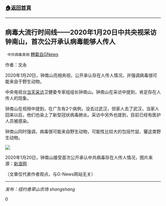 ###  [:house:返回首頁](https://github.com/ourhimalayas/txt)
---

## 病毒大流行时间线——2020年1月20日中共央视采访钟南山，首次公开承认病毒能够人传人
` 中共病毒真相` [轉載自GNews](https://gnews.org/zh-hans/1284740/)

作者：文永

2020年*1*月*20*日，钟南山亮相央视，公开承认存在人传人情况，并强调病毒很可能来自于野生动物。

中央电视台[当天采访](https://finance.sina.com.cn/wm/2020-01-21/doc-iihnzhha3794004.shtml)卫健委专家组组长钟南山。钟南山在采访中提到，肯定存在人传人的现象。

钟南山在视频中提到，在广东有2个病例，没去过武汉，但家人去了武汉，当家人回来以后，他们也染上了新型冠状病毒肺炎。采访中另外也提到，目前已经有医护人员被感染。

钟南山同时强调，病毒很可能来自野生动物，可能性比较大的包括竹鼠、獾这类野生动物。

![]()![](https://gnews-media-offload.s3.amazonaws.com/wp-content/uploads/2021/05/31003142/D09B09EC-7237-44B2-8A9B-E45575ACEA7F.png)

2020年1月20日，钟南山接受首次公开承认中共病毒存在人传人情况，图片来源：[新浪网](https://finance.sina.com.cn/wm/2020-01-21/doc-iihnzhha3794004.shtml)

（文章仅代表作者观点，与G-News网站无关）

* * *

*发布：纽约香草山农场 shangshang*

0
